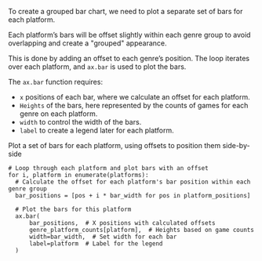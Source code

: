 To create a grouped bar chart, we need to plot a separate set of bars for each platform.

Each platform’s bars will be offset slightly within each genre group to avoid overlapping and create a "grouped" appearance.

This is done by adding an offset to each genre’s position. The loop iterates over each platform, and `ax.bar` is used to plot the bars.

The `ax.bar` function requires:

* `x` positions of each bar, where we calculate an offset for each platform.
* `Heights` of the bars, here represented by the counts of games for each genre on each platform.
* `width` to control the width of the bars.
* `label` to create a legend later for each platform.

<div class="hint">
  Plot a set of bars for each platform, using offsets to position them side-by-side

    # Loop through each platform and plot bars with an offset
    for i, platform in enumerate(platforms):
      # Calculate the offset for each platform's bar position within each genre group
      bar_positions = [pos + i * bar_width for pos in platform_positions]
      
      # Plot the bars for this platform
      ax.bar(
          bar_positions,  # X positions with calculated offsets
          genre_platform_counts[platform],  # Heights based on game counts
          width=bar_width,  # Set width for each bar
          label=platform  # Label for the legend
      )


</div>
